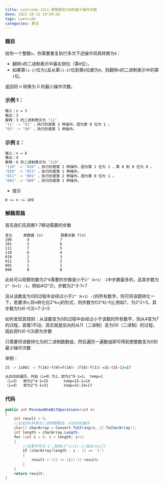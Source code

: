 ```yaml
---
title: Leetcode-1611-使整数变为0的最少操作次数
date: 2022-10-13 19:59:20
tags: Leetcode
categories: 算法
---
```


### 题目
给你一个整数`n`，你需要重复执行多次下述操作将其转换为`0`：
- 翻转`n`的二进制表示中最右侧位（第`0`位）。
- 如果第`(i-1)`位为`1`且从第`(i-2)`位到第`0`位都为`0`，则翻转`n`的二进制表示中的第`i`位。

返回将 n 转换为 0 的最小操作次数。

<!--more-->

### 示例 1：
~~~bash
输入：n = 3
输出：2
解释：3 的二进制表示为 "11"
"11" -> "01" ，执行的是第 2 种操作，因为第 0 位为 1 。
"01" -> "00" ，执行的是第 1 种操作。
~~~

### 示例 2：
~~~bash
输入：n = 6
输出：4
解释：6 的二进制表示为 "110".
"110" -> "010" ，执行的是第 2 种操作，因为第 1 位为 1 ，第 0 到 0 位为 0 。
"010" -> "011" ，执行的是第 1 种操作。
"011" -> "001" ，执行的是第 2 种操作，因为第 0 位为 1 。
"001" -> "000" ，执行的是第 1 种操作。
~~~

- 提示
~~~bash
0 <= n <= 109
~~~

### 解题思路
首先我们先观察1-7移动需要的步数
~~~
变化     原数据 (n)        需要步数 f(n)
100       4              7
101       5              6
111       7              5  
110       6              4
010       2              3
011       3              2
001       1              1
000       0              0
~~~

此处可以观察到数为2^k需要的步数是小于`2^（k+1）-1`中步数最多的，且其步数为`2^（k+1）-1`，例如4(2^2)，步数为2^3-1=7

且从该数变为0的过程中会经过小于`2^（k+1）-1`的所有数字，则可将该题转化一下，若要求n,将n转化位2^k+j的形式，则步数为f(2^k)-f(j),例如7，为2^2+3，其步数为f(4)-f(3)=7-2=5

如何发现其规则：从该数变为0的过程中会经过小于该数的所有数字，则从4变为7的过程，首尾1不动，其实就是反向的从11（二进制）变为00（二进制）的过程，因此用f(4)-f(3)即为步数

只需要将该数转化为的二进制数数组，然后遍历一遍数组即可得到使整数变为0的最少操作次数

举例：
~~~bash
25 -> 11001 -> f(16)-f(9)=f(16)-（f(8)-f(1)）=31-(15-1)=17

从后向前遍历，开始（i=0）为1，即为2^0-1=1。 temp=1
（i=3）  即为2^4-1=15       temp=15-1=14
（i=4）  即为2^5-1=31       temp=31-14=17
~~~

### 代码
~~~C#
public int MinimumOneBitOperations(int n) 
{
    int result = 0;
    //此处将n转换为二进制数数组，从后向前遍历           
    char[] charArray = Convert.ToString(n, 2).ToCharArray();
    int length = charArray.Length;
    for (int i = 0; i < length; i++)
    {
        //如果字符为'1',就用(2^(i+1)-1)减去result
        if (charArray[length - i - 1] == '1')               
        {
            result = ((2 << (i))-1)-result;
        }
    }
    return result;
}
~~~